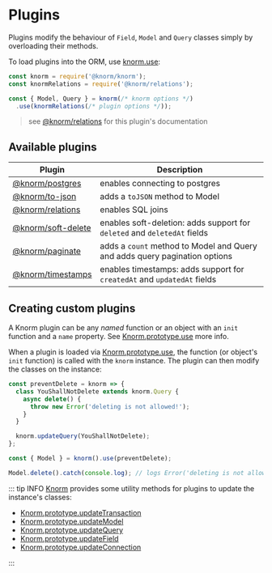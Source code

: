 # Plugins

Plugins modify the behaviour of `Field`, `Model` and `Query` classes simply by
overloading their methods.

To load plugins into the ORM, use
[knorm.use](/api.md#knorm-use-plugin-%E2%87%92-knorm):

```js
const knorm = require('@knorm/knorm');
const knormRelations = require('@knorm/relations');

const { Model, Query } = knorm(/* knorm options */)
  .use(knormRelations(/* plugin options */));
```

> see [@knorm/relations](https://github.com/knorm/relations) for this plugin's documentation

## Available plugins

| Plugin                                     | Description                                                                |
| ------------------------------------------ | -------------------------------------------------------------------------- |
| [@knorm/postgres](https://github.com/knorm/postgres)       | enables connecting to postgres                                             |
| [@knorm/to-json](https://github.com/knorm/to-json)         | adds a `toJSON` method to Model                                            |
| [@knorm/relations](https://github.com/knorm/relations)     | enables SQL joins                                                          |
| [@knorm/soft-delete](https://github.com/knorm/soft-delete) | enables soft-deletion: adds support for `deleted` and `deletedAt` fields   |
| [@knorm/paginate](https://github.com/knorm/paginate)       | adds a `count` method to Model and Query and adds query pagination options |
| [@knorm/timestamps](https://github.com/knorm/timestamps)   | enables timestamps: adds support for `createdAt` and `updatedAt` fields    |

## Creating custom plugins

A Knorm plugin can be any *named* function or an object with an `init` function
and a `name` property. See
[Knorm.prototype.use](/api.md#knorm-use-plugin-%E2%87%92-knorm) more info.

When a plugin is loaded via
[Knorm.prototype.use](/api.md#knorm-use-plugin-%E2%87%92-knorm), the  function
(or object's `init` function) is called with the `knorm` instance. The plugin
can then modify the classes on the instance: 

```js
const preventDelete = knorm => {
  class YouShallNotDelete extends knorm.Query {
    async delete() {
      throw new Error('deleting is not allowed!');
    }
  }

  knorm.updateQuery(YouShallNotDelete);
};

const { Model } = knorm().use(preventDelete);

Model.delete().catch(console.log); // logs Error('deleting is not allowed!')
```

::: tip INFO
[Knorm](/api.md#knorm) provides some utility methods for plugins to update the
instance's classes: 

- [Knorm.prototype.updateTransaction](/api.md#knorm-updatetransaction-transaction-%E2%87%92-knorm)
- [Knorm.prototype.updateModel](/api.md#knorm-updatemodel-model-%E2%87%92-knorm)
- [Knorm.prototype.updateQuery](/api.md#knorm-updatequery-query-%E2%87%92-knorm)
- [Knorm.prototype.updateField](/api.md#knorm-updatefield-field-%E2%87%92-knorm)
- [Knorm.prototype.updateConnection](/api.md#knorm-updateconnection-connection-%E2%87%92-knorm)

:::
